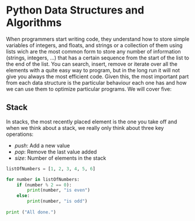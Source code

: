 # Python Data Structures and Algorithms 

When programmers start writing code, they understand how to store simple variables of integers, and floats, and strings or a collection of them using lists wich are the most common form to store any number of information (strings, integers, ...) that has a certain sequence from the start of the list to the end of the list. You can search, insert, remove or iterate over all the elements with a quite easy way to program, but in the long run it will not give you always the most efficient code.  Given this, the most important part from each data structure is the particular behaviour each one has and how we can use them to optimize particular programs. We will cover five:

## Stack

In stacks, the most recently placed element is the one you take off and when we think about a stack, we really only think about three key operations:

- *push*: Add a new value
- *pop*: Remove the last value added
- *size*: Number of elements in the stack






```python
listOfNumbers = [1, 2, 3, 4, 5, 6]

for number in listOfNumbers:
    if (number % 2 == 0):
        print(number, "is even")
    else:
        print(number, "is odd")
        
print ("All done.")
```




